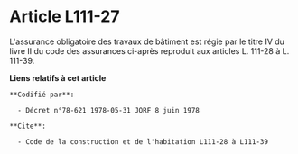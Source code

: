 # Article L111-27

L'assurance obligatoire des travaux de bâtiment est régie par le titre IV du livre II du code des assurances ci-après
reproduit aux articles L. 111-28 à L. 111-39.

**Liens relatifs à cet article**

	**Codifié par**:

	  - Décret n°78-621 1978-05-31 JORF 8 juin 1978

	**Cite**:

	  - Code de la construction et de l'habitation L111-28 à L111-39
